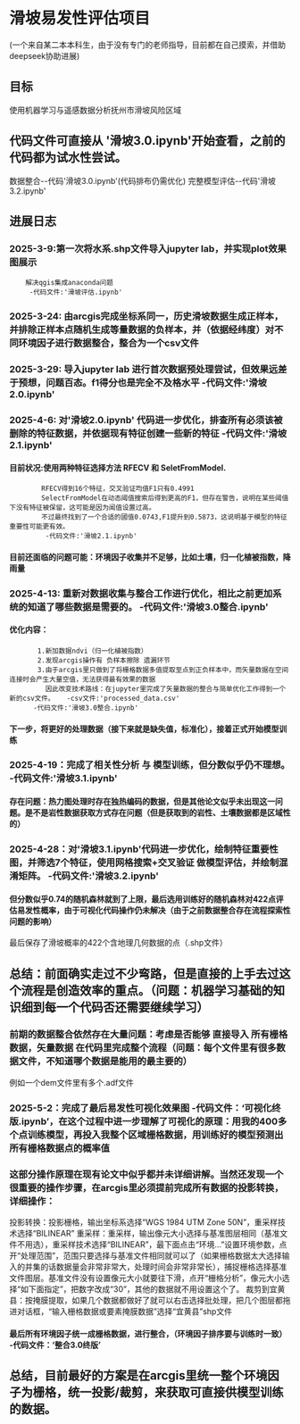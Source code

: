 # 滑坡易发性评估项目
(一个来自某二本本科生，由于没有专门的老师指导，目前都在自己摸索，并借助deepseek协助进展)
   ## 目标
   使用机器学习与遥感数据分析抚州市滑坡风险区域
   ## 代码文件可直接从 '滑坡3.0.ipynb'开始查看，之前的代码都为试水性尝试。
   数据整合--代码'滑坡3.0.ipynb'(代码排布仍需优化)
   完整模型评估--代码'滑坡3.2.ipynb'

   ## 进展日志
   ### 2025-3-9:第一次将水系.shp文件导入jupyter lab，并实现plot效果图展示
        解决qgis集成anaconda问题
         -代码文件:'滑坡评估.ipynb'

   ### 2025-3-24: 由arcgis完成坐标系同一，历史滑坡数据生成正样本，并排除正样本点随机生成等量数据的负样本，并（依据经纬度）对不同环境因子进行数据整合，整合为一个csv文件
   
   ### 2025-3-29: 导入jupyter lab 进行首次数据预处理尝试，但效果远差于预想，问题百态。f1得分也是完全不及格水平     -代码文件:'滑坡2.0.ipynb'
   
   ### 2025-4-6:  对'滑坡2.0.ipynb' 代码进一步优化，排查所有必须该被删除的特征数据，并依据现有特征创建一些新的特征    -代码文件:'滑坡2.1.ipynb'
   ####    目前状况:使用两种特征选择方法 RFECV 和 SeletFromModel.
            RFECV得到16个特征，交叉验证均值F1只有0.4991
            SelectFromModel在动态阈值搜索后得到更高的F1，但存在警告，说明在某些阈值下没有特征被保留，这可能是因为闻值设置过高。
            不过最终找到了一个合适的國值0.0743,F1提升到0.5873，这说明基于模型的特征重要性可能更有效。
             -代码文件:'滑坡2.1.ipynb'
             
   ####    目前还面临的问题可能：环境因子收集并不足够，比如土壤，归一化植被指数，降雨量

   ### 2025-4-13: 重新对数据收集与整合工作进行优化，相比之前更加系统的知道了哪些数据是需要的。    -代码文件:'滑坡3.0整合.ipynb'
   #### 优化内容： 
           1.新加数据ndvi（归一化植被指数） 
           2.发现arcgis操作有 负样本擦除 遗漏环节
           3.由于arcgis里只做到了将栅格数据多值提取至点到正负样本中，而矢量数据在空间连接时会产生大量空值，无法获得最有效果的数据
             因此改变技术路线：在jupyter里完成了矢量数据的整合与简单优化工作得到一个新的csv文件。   -csv文件:'processed_data.csv'
          -代码文件:'滑坡3.0整合.ipynb'
   #### 下一步，将更好的处理数据（接下来就是缺失值，标准化），接着正式开始模型训练


   ### 2025-4-19：完成了相关性分析 与 模型训练，但分数似乎仍不理想。          -代码文件:'滑坡3.1.ipynb'
   #### 存在问题：热力图处理时存在独热编码的数据，但是其他论文似乎未出现这一问题。是不是岩性数据获取方式存在问题（但是获取到的岩性、土壤数据都是区域性的）


   ### 2025-4-28：对'滑坡3.1.ipynb'代码进一步优化，绘制特征重要性图，并筛选7个特征，使用网格搜索+交叉验证 做模型评估，并绘制混淆矩阵。      -代码文件:'滑坡3.2.ipynb'
   #### 但分数似乎0.74的随机森林就到了上限，最后选用训练好的随机森林对422点评估易发性概率，由于可视化代码操作仍未解决（由于之前数据整合存在流程探索性问题的影响）
   最后保存了滑坡概率的422个含地理几何数据的点（.shp文件）

   
   ## 总结：前面确实走过不少弯路，但是直接的上手去过这个流程是创造效率的重点。（问题：机器学习基础的知识细到每一个代码否还需要继续学习）
   ### 前期的数据整合依然存在大量问题：考虑是否能够 直接导入 所有栅格数据，矢量数据 在代码里完成整个流程（问题：每个文件里有很多数据文件，不知道哪个数据是能用的最主要的）
   例如一个dem文件里有多个.adf文件


   ### 2025-5-2：完成了最后易发性可视化效果图  -代码文件：‘可视化终版.ipynb’，在这个过程中进一步理解了可视化的原理：用我的400多个点训练模型，再投入我整个区域栅格数据，用训练好的模型预测出所有栅格数据点的概率值
   ###           这部分操作原理在现有论文中似乎都并未详细讲解。当然还发现一个很重要的操作步骤，在arcgis里必须提前完成所有数据的投影转换，详细操作：
   投影转换：投影栅格，输出坐标系选择“WGS 1984 UTM Zone 50N”，重采样技术选择“BILINEAR”
重采样：重采样，输出像元大小选择与基准图层相同（基准文件不用选），重采样技术选择“BILINEAR”，最下面点击“环境…”设置环境参数，点开“处理范围”，范围只要选择与基准文件相同就可以了（如果栅格数据太大选择输入的并集的话数据量会非常非常大，处理时间会非常非常长），捕捉栅格选择基准文件图层。基准文件没有设置像元大小就要往下滑，点开“栅格分析”，像元大小选择“如下面指定”，把数字改成“30”，其他的数据就不用设置这个了。
裁剪到宜黄县：按掩膜提取，如果几个数据都做好了就可以右击选择批处理，把几个图层都拖进对话框，“输入栅格数据或要素掩膜数据”选择“宜黄县”shp文件
   #### 最后所有环境因子统一成栅格数据，进行整合，（环境因子排序要与训练时一致）   -代码文件：‘整合3.0终版’ 
   ## 总结，目前最好的方案是在arcgis里统一整个环境因子为栅格，统一投影/裁剪，来获取可直接供模型训练的数据。
